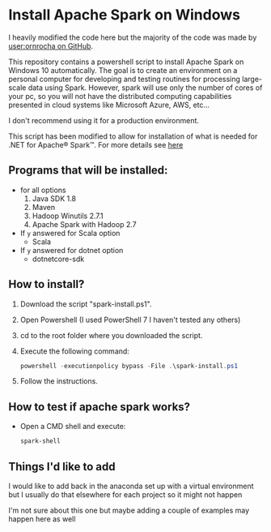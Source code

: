 # Install Apache Spark on Windows

I heavily modified the code here but the majority of the code was made by [user:ornrocha on GitHub](https://github.com/ornrocha/apache-spark-on-windows).

This repository contains a powershell script to install Apache Spark on Windows 10 automatically.
The goal is to create an environment on a personal computer for developing and testing routines for processing large-scale data using Spark. 
However, spark will use only the number of cores of your pc, so you will not have the distributed computing capabilities presented in cloud systems like Microsoft Azure, AWS, etc...

I don't recommend using it for a production environment.

This script has been modified to allow for installation of what is needed for .NET for Apache® Spark™. For more details see [here](https://github.com/dotnet/spark)

## Programs that will be installed:

- for all options
    1. Java SDK 1.8
    1. Maven
    1. Hadoop Winutils 2.7.1
    1. Apache Spark with Hadoop 2.7
- If `y` answered for Scala option
    - Scala
- If `y` answered for dotnet option
    - dotnetcore-sdk

## How to install?

1. Download the script "spark-install.ps1".
1. Open Powershell (I used PowerShell 7 I haven't tested any others)
1. cd to the root folder where you downloaded the script.
1. Execute the following command:

    ```PowerShell
    powershell -executionpolicy bypass -File .\spark-install.ps1
    ```

1. Follow the instructions.

## How to test if apache spark works?

- Open a CMD shell and execute:

    ```PowerShell
    spark-shell
    ```

## Things I'd like to add

I would like to add back in the anaconda set up with a virtual environment but I usually do that elsewhere for each project so it might not happen

I'm not sure about this one but maybe adding a couple of examples may happen here as well
